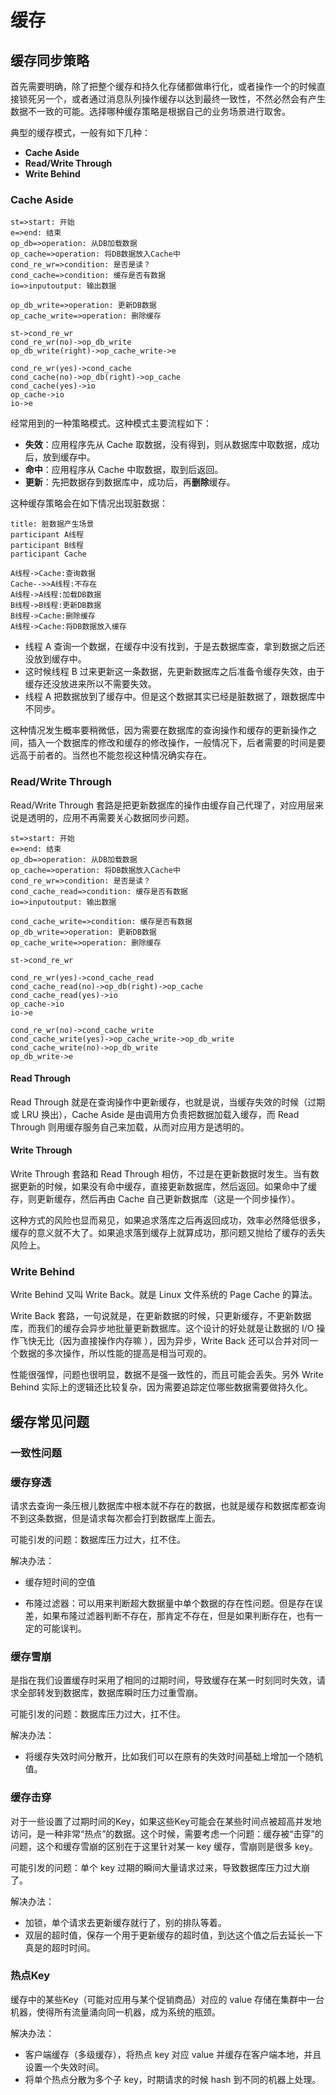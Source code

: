 # 缓存

## 缓存同步策略

首先需要明确，除了把整个缓存和持久化存储都做串行化，或者操作一个的时候直接锁死另一个，或者通过消息队列操作缓存以达到最终一致性，不然必然会有产生数据不一致的可能。选择哪种缓存策略是根据自己的业务场景进行取舍。

典型的缓存模式，一般有如下几种：

- **Cache Aside**
- **Read/Write Through**
- **Write Behind**

### Cache Aside

```flow
st=>start: 开始
e=>end: 结束
op_db=>operation: 从DB加载数据
op_cache=>operation: 将DB数据放入Cache中
cond_re_wr=>condition: 是否是读？
cond_cache=>condition: 缓存是否有数据
io=>inputoutput: 输出数据

op_db_write=>operation: 更新DB数据
op_cache_write=>operation: 删除缓存

st->cond_re_wr
cond_re_wr(no)->op_db_write
op_db_write(right)->op_cache_write->e

cond_re_wr(yes)->cond_cache
cond_cache(no)->op_db(right)->op_cache
cond_cache(yes)->io
op_cache->io
io->e
```

经常用到的一种策略模式。这种模式主要流程如下：

- **失效**：应用程序先从 Cache 取数据，没有得到，则从数据库中取数据，成功后，放到缓存中。
- **命中**：应用程序从 Cache 中取数据，取到后返回。
- **更新**：先把数据存到数据库中，成功后，再**删除**缓存。

这种缓存策略会在如下情况出现脏数据：

```sequence
title: 脏数据产生场景
participant A线程
participant B线程
participant Cache

A线程->Cache:查询数据
Cache-->>A线程:不存在
A线程->A线程:加载DB数据
B线程->B线程:更新DB数据
B线程->Cache:删除缓存
A线程->Cache:将DB数据放入缓存
```



- 线程 A 查询一个数据，在缓存中没有找到，于是去数据库查，拿到数据之后还没放到缓存中。
- 这时候线程 B 过来更新这一条数据，先更新数据库之后准备令缓存失效，由于缓存还没放进来所以不需要失效。
- 线程 A 把数据放到了缓存中。但是这个数据其实已经是脏数据了，跟数据库中不同步。

这种情况发生概率要稍微低，因为需要在数据库的查询操作和缓存的更新操作之间，插入一个数据库的修改和缓存的修改操作，一般情况下，后者需要的时间是要远高于前者的。当然也不能忽视这种情况确实存在。

### Read/Write Through

Read/Write Through 套路是把更新数据库的操作由缓存自己代理了，对应用层来说是透明的，应用不再需要关心数据同步问题。

```flow
st=>start: 开始
e=>end: 结束
op_db=>operation: 从DB加载数据
op_cache=>operation: 将DB数据放入Cache中
cond_re_wr=>condition: 是否是读？
cond_cache_read=>condition: 缓存是否有数据
io=>inputoutput: 输出数据

cond_cache_write=>condition: 缓存是否有数据
op_db_write=>operation: 更新DB数据
op_cache_write=>operation: 删除缓存

st->cond_re_wr

cond_re_wr(yes)->cond_cache_read
cond_cache_read(no)->op_db(right)->op_cache
cond_cache_read(yes)->io
op_cache->io
io->e

cond_re_wr(no)->cond_cache_write
cond_cache_write(yes)->op_cache_write->op_db_write
cond_cache_write(no)->op_db_write
op_db_write->e
```

#### Read Through

Read Through 就是在查询操作中更新缓存，也就是说，当缓存失效的时候（过期或 LRU 换出），Cache Aside 是由调用方负责把数据加载入缓存，而 Read Through 则用缓存服务自己来加载，从而对应用方是透明的。

#### Write Through

Write Through 套路和 Read Through 相仿，不过是在更新数据时发生。当有数据更新的时候，如果没有命中缓存，直接更新数据库，然后返回。如果命中了缓存，则更新缓存，然后再由 Cache 自己更新数据库（这是一个同步操作）。


这种方式的风险也显而易见，如果追求落库之后再返回成功，效率必然降低很多，缓存的意义就不大了。如果追求落到缓存上就算成功，那问题又抛给了缓存的丢失风险上。

### Write Behind

Write Behind 又叫 Write Back。就是 Linux 文件系统的 Page Cache 的算法。

Write Back 套路，一句说就是，在更新数据的时候，只更新缓存，不更新数据库，而我们的缓存会异步地批量更新数据库。这个设计的好处就是让数据的 I/O 操作飞快无比（因为直接操作内存嘛 ），因为异步，Write Back 还可以合并对同一个数据的多次操作，所以性能的提高是相当可观的。

性能很强悍，问题也很明显，数据不是强一致性的，而且可能会丢失。另外 Write Behind 实际上的逻辑还比较复杂，因为需要追踪定位哪些数据需要做持久化。

## 缓存常见问题

### 一致性问题



### 缓存穿透

请求去查询一条压根儿数据库中根本就不存在的数据，也就是缓存和数据库都查询不到这条数据，但是请求每次都会打到数据库上面去。

可能引发的问题：数据库压力过大，扛不住。

解决办法：

- 缓存短时间的空值

- 布隆过滤器：可以用来判断超大数据量中单个数据的存在性问题。但是存在误差，如果布隆过滤器判断不存在，那肯定不存在，但是如果判断存在，也有一定的可能误判。

### 缓存雪崩

是指在我们设置缓存时采用了相同的过期时间，导致缓存在某一时刻同时失效，请求全部转发到数据库，数据库瞬时压力过重雪崩。

可能引发的问题：数据库压力过大，扛不住。

解决办法：

- 将缓存失效时间分散开，比如我们可以在原有的失效时间基础上增加一个随机值。

### 缓存击穿

对于一些设置了过期时间的Key，如果这些Key可能会在某些时间点被超高并发地访问，是一种非常“热点”的数据。这个时候，需要考虑一个问题：缓存被“击穿”的问题，这个和缓存雪崩的区别在于这里针对某一 key 缓存，雪崩则是很多 key。

可能引发的问题：单个 key 过期的瞬间大量请求过来，导致数据库压力过大崩了。

解决办法：

- 加锁，单个请求去更新缓存就行了，别的排队等着。
- 双层的超时值，保存一个用于更新缓存的超时值，到达这个值之后去延长一下真是的超时时间。

### 热点Key

缓存中的某些Key（可能对应用与某个促销商品）对应的 value 存储在集群中一台机器，使得所有流量涌向同一机器，成为系统的瓶颈。

解决办法：

- 客户端缓存（多级缓存），将热点 key 对应 value 并缓存在客户端本地，并且设置一个失效时间。
- 将单个热点分散为多个子 key，时期请求的时候 hash 到不同的机器上处理。






















